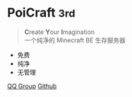 

# PoiCraft <small>**3**rd</small>

> **C**reate **Y**our **I**magination  
> 一个纯净的 Minecraft BE 生存服务器

- 免费
- 纯净
- 无管理

[QQ Group](https://jq.qq.com/?_wv=1027&k=5UqznJs)
[Github](https://github.com/PoiCraft)
